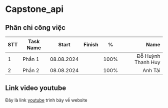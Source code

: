 # Capstone_api

## Phân chi công việc

| STT  | Task Name | Start      | Finish   | %    |               Name |
| :--- | --------- | ---------- | -------- | ---- | -----------------: |
| 1    | Phần 1    | 08.08.2024 |          | 100% | Đỗ Huỳnh Thanh Huy |
| 2    | Phần 2    | 08.08.2024 |          | 100% | Anh Tài            |


## Link video youtube
Đây là link [youtube][1] trình bày về website

[1]: <>